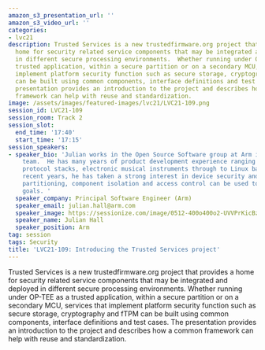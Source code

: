 ```yaml
---
amazon_s3_presentation_url: ''
amazon_s3_video_url: ''
categories:
- lvc21
description: Trusted Services is a new trustedfirmware.org project that provides a
  home for security related service components that may be integrated and deployed
  in different secure processing environments.  Whether running under OP-TEE as a
  trusted application, within a secure partition or on a secondary MCU, services that
  implement platform security function such as secure storage, cryptography and fTPM
  can be built using common components, interface definitions and test cases.  The
  presentation provides an introduction to the project and describes how a common
  framework can help with reuse and standardization.
image: /assets/images/featured-images/lvc21/LVC21-109.png
session_id: LVC21-109
session_room: Track 2
session_slot:
  end_time: '17:40'
  start_time: '17:15'
session_speakers:
- speaker_bio: 'Julian works in the Open Source Software group at Arm in the firmware
    team.  He has many years of product development experience ranging from wireless
    protocol stacks, electronic musical instruments through to Linux based IoT devices.  In
    recent years, he has taken a strong interest in device security and how system
    partitioning, component isolation and access control can be used to meet security
    goals. '
  speaker_company: Principal Software Engineer (Arm)
  speaker_email: julian.hall@arm.com
  speaker_image: https://sessionize.com/image/0512-400o400o2-UVVPrKicBzNRyvDpevvmxU.jpg
  speaker_name: Julian Hall
  speaker_position: Arm
tag: session
tags: Security
title: 'LVC21-109: Introducing the Trusted Services project'
---
```


Trusted Services is a new trustedfirmware.org project that provides a home for security related service components that may be integrated and deployed in different secure processing environments.  Whether running under OP-TEE as a trusted application, within a secure partition or on a secondary MCU, services that implement platform security function such as secure storage, cryptography and fTPM can be built using common components, interface definitions and test cases.  The presentation provides an introduction to the project and describes how a common framework can help with reuse and standardization.